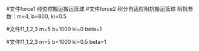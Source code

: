 #文件force1
纯位控搬运搬运篮球
#文件force2
积分自适应阻抗搬运篮球
阻抗参数：m=4, b=800, ki=0.5

#文件f1_1,2,3
m=5 b=1000 ki=0 beta=1

#文件f1_1,2,3
m=5 b=1000 ki=0.5 beta=1
